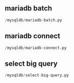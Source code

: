 
## mariadb batch
```python
/mysqldb/mariadb-batch.py
```


## mariadb connect
```python
/mysqldb/mariadb-connect.py
```


## select big query
```python
/mysqldb/select-big-query.py
```

